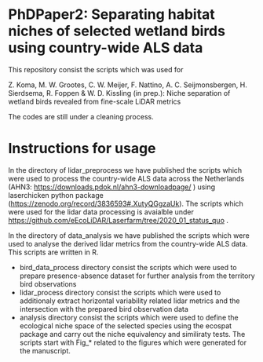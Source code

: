 # PhDPaper2: Separating habitat niches of selected wetland birds using country-wide ALS data

This repository consist the scripts which was used for 

Z. Koma, M. W. Grootes, C. W. Meijer, F. Nattino, A. C. Seijmonsbergen, H. Sierdsema, R. Foppen & W. D. Kissling (in prep.): Niche separation of wetland birds revealed from fine-scale LiDAR metrics

The codes are still under a cleaning process. 

# Instructions for usage

In the directory of lidar_preprocess we have published the scripts which were used to process the country-wide ALS data across the Netherlands (AHN3: https://downloads.pdok.nl/ahn3-downloadpage/ ) using laserchicken python package (https://zenodo.org/record/3836593#.XutyQGgzaUk). The scripts which were used for the lidar data processing is avaialble under https://github.com/eEcoLiDAR/Laserfarm/tree/2020_01_status_quo .

In the directory of data_analysis we have published the scripts which were used to analyse the derived lidar metrics from the country-wide ALS data. This scripts are written in R. 
  - bird_data_process directory consist the scripts which were used to prepare presence-absence dataset for further analysis from the territory bird observations
  - lidar_process directory consist the scripts which were used to additionaly extract horizontal variability related lidar metrics and the intersection with the prepared bird observation data
   - analysis directory consist the scripts which were used to define the ecological niche space of the selected species using the ecospat package and carry out the niche equivalency and similiraty tests. The scripts start with Fig_* related to the figures which were generated for the manuscript. 
